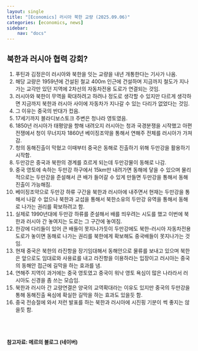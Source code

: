 ```yaml
---
layout: single
title: "[Economics] 러시아 북한 교량 (2025.09.06)"
categories: [economics, news]
sidebar:
    nav: "docs"
---
```


## 북한과 러시아 협력 강회?
1. 푸틴과 김정은이 러시아와 북한을 잇는 교량을 내년 개통한다는 기사가 나옴.
1. 해당 교량은 1959년에 건설된 철교 400m 인근에 건설하며 지금까지 철도가 지나가는 교각만 있던 지역에 2차선의 자동차전용 도로가 연결되는 것임.
1. 러시아와 북한이 무역을 확대하려고 하려나 정도로 생각할 수 있지만 다르게 생각하면 지금까지 북한과 러시아 사이에 자동차가 지나갈 수 있는 다리가 없었다는 것임.
1. 그 이유는 중국의 반대가 컸음.
1. 17세기까지 블라디보스토크 주변은 청나라 영토였음.
1. 1850년 러시아가 태평양을 향해 내려오지 러시아는 청과 국경분쟁을 시작했고 아편전쟁에서 청이 무너지자 1860년 베이징조약을 통해서 연해주 전체를 러시아가 가져감.
1. 청의 동해진출이 막혔고 이때부터 중국은 동해로 진출하기 위해 두만강을 활용하기 시작함.
1. 두만강은 중국과 북한의 경계를 흐르게 되는데 두만강물이 동해로 나감.
1. 중국 영토에 속하는 두만강 하구에서 15km만 내려가면 동해에 닿을 수 있으며 물리적으로는 두만강을 준설해서 큰 배가 들어갈 수 있게 만들면 두만강을 통해서 동해 진출이 가능해짐.
1. 베이징조약으로 두만강 하류 구간을 북한과 러시아에 내주면서 현재는 두만강을 통해서 나갈 수 없으나 북한과 교섭을 통해서 북한소유의 두만강 유역을 통해서 동해로 나가는 권리를 확보하려고 함.
1. 실제로 1990년대에 두만강 하류를 준설해서 배를 띄우려는 시도를 했고 이번에 북한과 러시아 간 놓여지는 도로는 그 구간에 놓여짐.
1. 한강에 다리들이 있어 큰 배들이 못지나가듯이 두만강에도 북한-러시아 자동차전용도로가 놓이면 동해로 나가는 권리를 북한에게 확보해도 중국배들이 못지나가는 것임.
1. 현재 중국은 북한의 라진항을 장기임대해서 동해안으로 물류를 보내고 있으며 북한은 앞으로도 임대료와 사용료를 내고 라진항을 이용하라는 입장이고 러시아는 중국의 동해안 접근에 길막을 하는 효과를 냄.
1. 연해주 지역이 과거에는 중국 영토였고 중국이 워낙 영토 욕심이 많은 나라라서 러시아도 신경을 좀 쓰는 모습임.
1. 북한과 러시아 간 교량연결은 양국의 교역확대라는 이유도 있지만 중국의 두만강을 통해 동해진출 욕심에 확실한 길막을 하는 효과도 있을듯 함.
1. 중국 전승절에 와서 저런 발표를 하는 북한과 러시아에 시진핑 기분이 썩 좋지는 않을듯 함.




<br/>
<br/>

#### 참고자료: 메르의 블로그 (네이버)